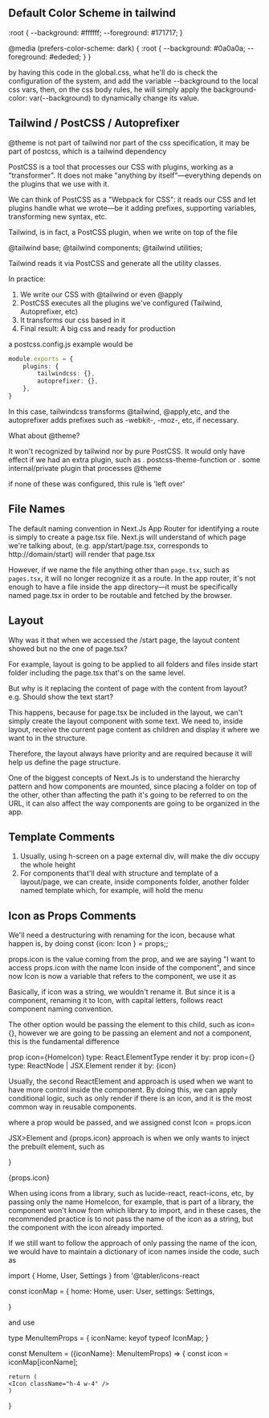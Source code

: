 ## Default Color Scheme in tailwind

:root {
--background: #ffffff;
--foreground: #171717;
}

@media (prefers-color-scheme: dark) {
:root {
--background: #0a0a0a;
--foreground: #ededed;
}
}

by having this code in the global.css, what he'll do is check the configuration of the system, and add the variable --background
to the local css vars, then, on the css body rules, he will simply apply the background-color: var(--background) to dynamically
change its value.

## Tailwind / PostCSS / Autoprefixer

@theme is not part of tailwind nor part of the css specification, it may be part of postcss, which is a tailwind dependency

PostCSS is a tool that processes our CSS with plugins, working as a "transformer". It does not make "anything by itself"—everything
depends on the plugins that we use with it.

We can think of PostCSS as a "Webpack for CSS": it reads our CSS and let plugins handle what we wrote—be it adding prefixes,
supporting variables, transforming new syntax, etc.

Tailwind, is in fact, a PostCSS plugin, when we write on top of the file

@tailwind base;
@tailwind components;
@tailwind utilities;

Tailwind reads it via PostCSS and generate all the utility classes.

In practice:

1. We write our CSS with @tailwind or even @apply
2. PostCSS executes all the plugins we've configured (Tailwind, Autoprefixer, etc)
3. It transforms our css based in it
4. Final result: A big css and ready for production

a postcss.config.js example would be

```ts
module.exports = {
	plugins: {
		tailwindcss: {},
		autoprefixer: {},
	},
}
```

In this case, tailwindcss transforms @tailwind, @apply,etc, and the autoprefixer adds prefixes such as -webkit-, -moz-,
etc, if necessary.

What about @theme?

It won't recognized by tailwind nor by pure PostCSS. It would only have effect if we had an extra plugin, such as
. postcss-theme-function or
. some internal/private plugin that processes @theme

if none of these was configured, this rule is 'left over'

## File Names

The default naming convention in Next.Js App Router for identifying a route is simply to create a page.tsx file. Next.js
will understand of which page we're talking about, (e.g. app/start/page.tsx, corresponds to http://domain/start)
will render that page.tsx

However, if we name the file anything other than `page.tsx`, such as `pages.tsx`, it will no longer recognize it as a route.
In the app router, it's not enough to have a file inside the app directory—it must be specifically named page.tsx in order
to be routable and fetched by the browser.

## Layout

Why was it that when we accessed the /start page, the layout content showed but no the one of page.tsx?

For example, layout is going to be applied to all folders and files inside start folder including the page.tsx that's on
the same level.

But why is it replacing the content of page with the content from layout? e.g. Should show the text
start?

This happens, because for page.tsx be included in the layout, we can't simply create the layout component with some text.
We need to, inside layout, receive the current page content as children and display it where we want to in the structure.

Therefore, the layout always have priority and are required because it will help us define the page structure.

One of the biggest concepts of Next.Js is to understand the hierarchy pattern and how components are mounted, since placing
a folder on top of the other, other than affecting the path it's going to be referred to on the URL, it can also affect
the way components are going to be organized in the app.

## Template Comments

1. Usually, using h-screen on a page external div, will make the div occupy the whole height
2. For components that'll deal with structure and template of a layout/page, we can create, inside components folder, another
   folder named template which, for example, will hold the menu

## Icon as Props Comments

We'll need a destructuring with renaming for the icon, because what happen is, by doing const {icon: Icon } = props;;

props.icon is the value coming from the prop, and we are saying "I want to access props.icon with the name Icon inside of
the component", and since now Icon is now a variable that refers to the component, we use it as <Icon />

Basically, if icon was a string, we wouldn't rename it. But since it is a component, renaming it to Icon, with capital
letters, follows react component naming convention.

The other option would be passing the element to this child, such as icon={<HomeIcon />}, however we are going to be passing
an element and not a component, this is the fundamental difference

prop icon={HomeIcon} type: React.ElementType render it by: <Icon />
prop icon={<HomeIcon />} type: ReactNode | JSX.Element render it by: {icon}

Usually, the second ReactElement and <Icon /> approach is used when we want to have more control inside the component.
By doing this, we can apply conditional logic, such as only render if there is an icon, and it is the most common way in
reusable components.

where a prop would be passed, and we assigned const Icon = props.icon
<Icon className="h-4 w-4" />

JSX>Element and {props.icon} approach is when we only wants to inject the prebuilt element, such as

  <MenuItem icon={<MenuItem className="h-4 w-4" />}

<span>{props.icon}</span>

When using icons from a library, such as lucide-react, react-icons, etc, by passing only the name HomeIcon, for example,
that is part of a library, the component won't know from which library to import, and in these cases, the recommended
practice is to not pass the name of the icon as a string, but the component with the icon already imported.

If we still want to follow the approach of only passing the name of the icon, we would have to maintain a dictionary of
icon names inside the code, such as

import { Home, User, Settings } from '@tabler/icons-react

const iconMap = {
home: Home,
user: User,
settings: Settings,

}

and use

type MenuItemProps = {
iconName: keyof typeof IconMap;
}

const MenuItem = ({iconName}: MenuItemProps) => {
const icon = iconMap[iconName];

    return (
    <Icon className="h-4 w-4" />
    )

}
